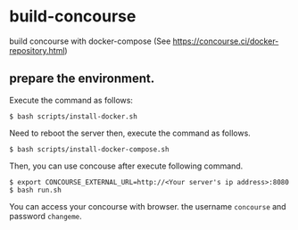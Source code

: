 # build-concourse
build concourse with docker-compose (See https://concourse.ci/docker-repository.html)

## prepare the environment.

Execute the command as follows:

```
$ bash scripts/install-docker.sh
```

Need to reboot the server then, execute the command as follows.

```
$ bash scripts/install-docker-compose.sh
```

Then, you can use concouse after execute following command.

```
$ export CONCOURSE_EXTERNAL_URL=http://<Your server's ip address>:8080
$ bash run.sh
```

You can access your concourse with browser. the username `concourse` and password `changeme`.
